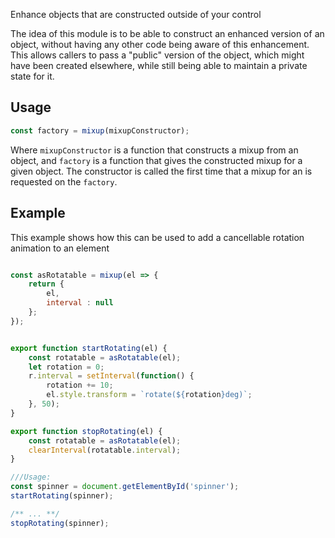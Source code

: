 Enhance objects that are constructed outside of your control

The idea of this module is to be able to construct an enhanced version of an object, without having any other code being aware of this enhancement. This allows callers to pass a "public" version of the object, which might have been created elsewhere, while still being able to maintain a private state for it.

## Usage

```javascript
const factory = mixup(mixupConstructor);
```

Where `mixupConstructor` is a function that constructs a mixup from an object, and `factory` is a function that gives the constructed mixup for a given object. The constructor is called the first time that a mixup for an is requested on the `factory`.

## Example

This example shows how this can be used to add a cancellable rotation animation to an element

```javascript

const asRotatable = mixup(el => {
	return {
		el,
		interval : null
	};
});


export function startRotating(el) {
	const rotatable = asRotatable(el);
	let rotation = 0;
	r.interval = setInterval(function() {
		rotation += 10;
		el.style.transform = `rotate(${rotation}deg)`;
	}, 50);
}

export function stopRotating(el) {
	const rotatable = asRotatable(el);
	clearInterval(rotatable.interval);
}

///Usage:
const spinner = document.getElementById('spinner');
startRotating(spinner);

/** ... **/
stopRotating(spinner);
```


